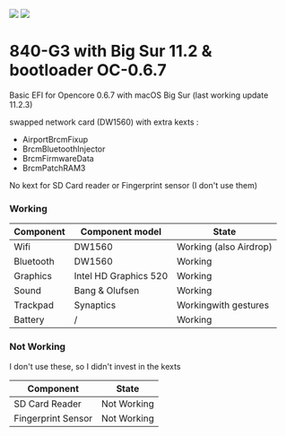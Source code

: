 ![](https://img.shields.io/badge/Working-yes-green)
![](https://img.shields.io/badge/Latest%20supported-Big%20Sur%2011.2-blue)

# 840-G3 with Big Sur 11.2 & bootloader OC-0.6.7
Basic EFI for Opencore 0.6.7 with macOS Big Sur (last working update 11.2.3)

swapped network card (DW1560) with extra kexts :
* AirportBrcmFixup
* BrcmBluetoothInjector
* BrcmFirmwareData
* BrcmPatchRAM3

No kext for SD Card reader or Fingerprint sensor (I don't use them)

### Working

| Component | Component model | State |
| --- | --- | --- |
| Wifi | DW1560 | Working (also Airdrop) |
| Bluetooth | DW1560 | Working |
| Graphics | Intel HD Graphics 520 | Working |
| Sound | Bang & Olufsen | Working|
| Trackpad | Synaptics | Workingwith gestures |
| Battery | / | Working |

### Not Working
I don't use these, so I didn't invest in the kexts

| Component | State |
| --- | --- |
| SD Card Reader | Not Working |
| Fingerprint Sensor | Not Working |
